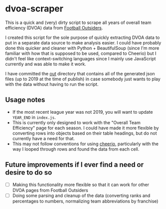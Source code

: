 # dvoa-scraper

This is a quick and (very) dirty script to scrape all years of overall team efficiency (DVOA) data from [Football Outsiders](https://www.footballoutsiders.com/).

I created this script for the sole purpose of quickly extracting DVOA data to put in a separate data source to make analysis easier. I could have probably done this quicker and cleaner with Python + BeautifulSoup (since I'm more familiar with how that is supposed to be used, compared to Cheerio) but I didn't feel like context-switching languages since I mainly use JavaScript currently and was able to make it work.

I have committed the [out](./out) directory that contains all of the generated json files (up to 2019 at the time of publish) in case somebody just wants to play with the data without having to run the script.

## Usage notes

- If the most recent league year was not 2019, you will want to update `YEAR_END` in `index.js`.
- This is currently only designed to work with the "Overall Team Efficiency" page for each season. I could have made it more flexible by converting rows into objects based on their table headings, but do not currently have a need for that.
- This may not follow conventions for using [cheerio](https://www.npmjs.com/package/cheerio), particularly with the way I looped through rows and found the data from each cell.

## Future improvements if I ever find a need or desire to do so

- [ ] Making this functionality more flexible so that it can work for other DVOA pages from Football Outsiders
- [ ] Doing some parsing and cleanup of the data (converting ranks and percentages to numbers, normalizing team abbreviations by franchise)
